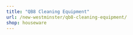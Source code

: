 ```yaml
---
title: "QB8 Cleaning Equipment"
url: /new-westminster/qb8-cleaning-equipment/
shop: houseware
---
```

